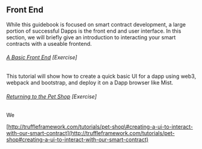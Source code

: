 ## Front End

While this guidebook is focused on smart contract development, a large portion of successful Dapps is the front end and user interface.  In this section, we will briefly give an introduction to interacting your smart contracts with a useable frontend.

###### [A Basic Front End](https://www.gitbook.com/book/sunnya97/a-beginner-s-guide-to-ethereum-and-dapp-developme/edit#) \[Exercise\]

This tutorial will show how to create a quick basic UI for a dapp using web3, webpack and bootstrap, and deploy it on a Dapp browser like Mist.

###### [Returning to the Pet Shop](http://truffleframework.com/tutorials/pet-shop#creating-a-ui-to-interact-with-our-smart-contract) \[Exercise\]

We

[http://truffleframework.com/tutorials/pet-shop\#creating-a-ui-to-interact-with-our-smart-contract](http://truffleframework.com/tutorials/pet-shop#creating-a-ui-to-interact-with-our-smart-contract)

